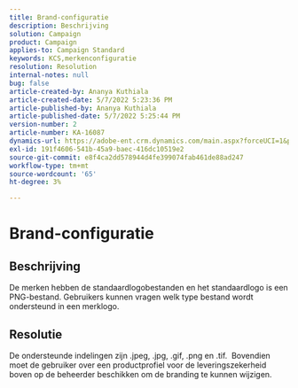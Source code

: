 ```yaml
---
title: Brand-configuratie
description: Beschrijving
solution: Campaign
product: Campaign
applies-to: Campaign Standard
keywords: KCS,merkenconfiguratie
resolution: Resolution
internal-notes: null
bug: false
article-created-by: Ananya Kuthiala
article-created-date: 5/7/2022 5:23:36 PM
article-published-by: Ananya Kuthiala
article-published-date: 5/7/2022 5:25:44 PM
version-number: 2
article-number: KA-16087
dynamics-url: https://adobe-ent.crm.dynamics.com/main.aspx?forceUCI=1&pagetype=entityrecord&etn=knowledgearticle&id=eb93d768-2ace-ec11-a7b5-0022480a8e40
exl-id: 191f4606-541b-45a9-baec-416dc10519e2
source-git-commit: e8f4ca2dd578944d4fe399074fab461de88ad247
workflow-type: tm+mt
source-wordcount: '65'
ht-degree: 3%

---
```


# Brand-configuratie

## Beschrijving


De merken hebben de standaardlogobestanden en het standaardlogo is een PNG-bestand. Gebruikers kunnen vragen welk type bestand wordt ondersteund in een merklogo.


## Resolutie


De ondersteunde indelingen zijn .jpeg, .jpg, .gif, .png en .tif.  Bovendien moet de gebruiker over een productprofiel voor de leveringszekerheid boven op de beheerder beschikken om de branding te kunnen wijzigen.
